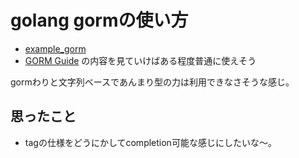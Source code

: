 # golang gormの使い方

- [example_gorm](example_gorm)
- [GORM Guide](http://jinzhu.me/gorm/) の内容を見ていけばある程度普通に使えそう

gormわりと文字列ベースであんまり型の力は利用できなさそうな感じ。

## 思ったこと

- tagの仕様をどうにかしてcompletion可能な感じにしたいな〜。
